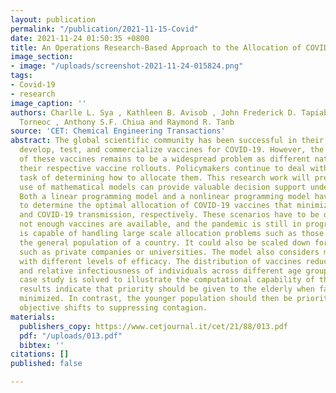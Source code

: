 ```yaml
---
layout: publication
permalink: "/publication/2021-11-15-Covid"
date: 2021-11-24 01:50:35 +0800
title: An Operations Research-Based Approach to the Allocation of COVID-19 Vaccines
image_section:
- image: "/uploads/screenshot-2021-11-24-015824.png"
tags:
- Covid-19
- research
image_caption: ''
authors: Charlle L. Sya , Kathleen B. Avisob , John Frederick D. Tapiab , Ador R.
  Torneoc , Anthony S.F. Chiua and Raymond R. Tanb
source: 'CET: Chemical Engineering Transactions'
abstract: The global scientific community has been successful in their efforts to
  develop, test, and commercialize vaccines for COVID-19. However, the limited supply
  of these vaccines remains to be a widespread problem as different nations have started
  their respective vaccine rollouts. Policymakers continue to deal with the difficult
  task of determining how to allocate them. This research work will present how the
  use of mathematical models can provide valuable decision support under such conditions.
  Both a linear programming model and a nonlinear programming model have been developed
  to determine the optimal allocation of COVID-19 vaccines that minimize fatalities
  and COVID-19 transmission, respectively. These scenarios have to be dealt with when
  not enough vaccines are available, and the pandemic is still in progress. The model
  is capable of handling large scale allocation problems such as those intended for
  the general population of a country. It could also be scaled down for organizations
  such as private companies or universities. The model also considers multiple vaccines
  with different levels of efficacy. The distribution of vaccines reduces transmission
  and relative infectiousness of individuals across different age groups. A hypothetical
  case study is solved to illustrate the computational capability of the models. The
  results indicate that priority should be given to the elderly when fatalities are
  minimized. In contrast, the younger population should then be prioritized when the
  objective shifts to suppressing contagion.
materials:
  publishers_copy: https://www.cetjournal.it/cet/21/88/013.pdf
  pdf: "/uploads/013.pdf"
  bibtex: ''
citations: []
published: false

---
```

